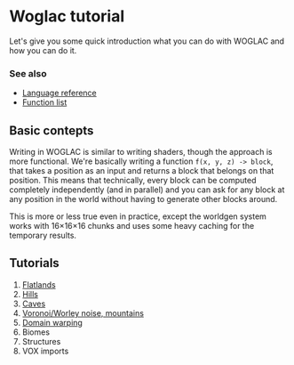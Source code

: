 # Woglac tutorial

Let's give you some quick introduction what you can do with WOGLAC and how you can do it.

### See also

* [Language reference](docs/woglac_reference.md)
* [Function list](docs/function_list.md)

## Basic contepts

Writing in WOGLAC is similar to writing shaders, though the approach is more functional. We're basically writing a function `f(x, y, z) -> block`, that takes a position as an input and returns a block that belongs on that position. This means that technically, every block can be computed completely independently (and in parallel) and you can ask for any block at any position in the world without having to generate other blocks around.

This is more or less true even in practice, except the worldgen system works with 16×16×16 chunks and uses some heavy caching for the temporary results.

## Tutorials

1. [Flatlands](tutorial/01_flatland.md)
2. [Hills](tutorial/02_hills.md)
3. [Caves](tutorial/03_caves.md)
4. [Voronoi/Worley noise, mountains](tutorial/04_voronoi.md) 
5. [Domain warping](tutorial/05_warping.md)
6. Biomes
7. Structures
8. VOX imports